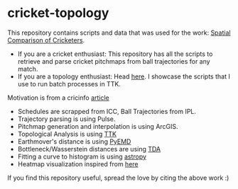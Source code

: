 # cricket-topology

This repository contains scripts and data that was used for the work:  [Spatial Comparison of Cricketers](https://hal.inria.fr/hal-01852138/document/).

- If you are a cricket enthusiast: This repository has all the scripts to retrieve and parse cricket pitchmaps from ball trajectories for any match. 
- If you are a topology enthusiast:  Head [here](https://github.com/kamakshidasan/irrelevant/). I showcase the scripts that I use to run batch processes in TTK.

Motivation is from a cricinfo [article](http://www.espncricinfo.com/story/_/id/18411329/why-cricket-proper-metrics-fielding)

- Schedules are scrapped from ICC, Ball Trajectories from IPL.
- Trajectory parsing is using Pulse.
- Pitchmap generation and interpolation is using ArcGIS.
- Topological Analysis is using [TTK](https://topology-tool-kit.github.io/)
- Earthmover's distance is using [PyEMD](https://github.com/wmayner/pyemd)
- Bottleneck/Wasserstein distances are using [TDA](http://www.win.tue.nl/SoCG2015/wp-content/uploads/tutorials/150623_presentation_2.pdf)
- Fitting a curve to histogram is using [astropy](http://www.astropy.org/)
- Heatmap visualization inspired from [here](http://www.racketracer.com/2015/05/12/analytics-of-optimal-2-for-1-strategy-in-nba-basketball/)


If you find this repository useful, spread the love by citing the above work :)

